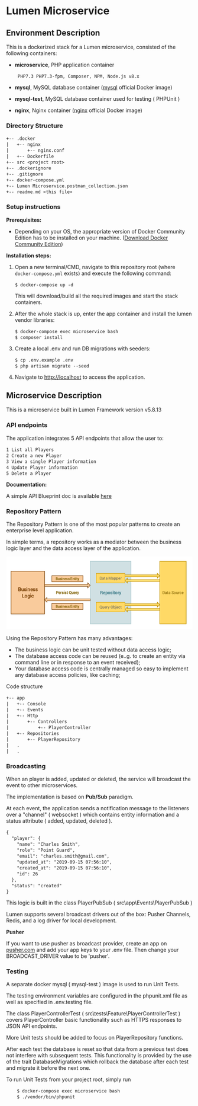 # Lumen Microservice

## **Environment Description**

This is a dockerized stack for a Lumen microservice, consisted of the following containers:
-  **microservice**, PHP application container

        PHP7.3 PHP7.3-fpm, Composer, NPM, Node.js v8.x
    
-  **mysql**, MySQL database container ([mysql](https://hub.docker.com/_/mysql/) official Docker image)
-  **mysql-test**, MySQL database container used for testing ( PHPUnit )
-  **nginx**, Nginx container ([nginx](https://hub.docker.com/_/nginx/) official Docker image)

### **Directory Structure**
```
+-- .docker
|   +-- nginx
|       +-- nginx.conf
|   +-- Dockerfile
+-- src <project root>
+-- .dockerignore
+-- .gitignore
+-- docker-compose.yml
+-- Lumen Microservice.postman_collection.json
+-- readme.md <this file>
```

### **Setup instructions**

**Prerequisites:** 

* Depending on your OS, the appropriate version of Docker Community Edition has to be installed on your machine.  ([Download Docker Community Edition](https://hub.docker.com/search/?type=edition&offering=community))

**Installation steps:** 

1. Open a new terminal/CMD, navigate to this repository root (where `docker-compose.yml` exists) and execute the following command:

    ```
    $ docker-compose up -d
    ```

    This will download/build all the required images and start the stack containers.

2. After the whole stack is up, enter the app container and install the lumen vendor libraries:

    ```
    $ docker-compose exec microservice bash
    $ composer install
    ```

2. Create a local .env and run DB migrations with seeders:

    ```
    $ cp .env.example .env
    $ php artisan migrate --seed
    ```

3. Navigate to [http://localhost](http://localhost) to access the application.

## **Microservice Description**

This is a microservice built in Lumen Framework version v5.8.13

### **API endpoints**

The application integrates 5 API endpoints that allow the user to:

    1 List all Players
    2 Create a new Player
    3 View a single Player information
    4 Update Player information
    5 Delete a Player

**Documentation:**

A simple API Blueprint doc is available [here](https://lumenmicroserviceapis.docs.apiary.io/)

### **Repository Pattern**

The Repository Pattern is one of the most popular patterns to create an enterprise level application.

In simple terms, a repository works as a mediator between the business logic layer and the data access layer of the application.

![Repository Pattern Architecture](./RepositoryPattern.png? "This is the title")

Using the Repository Pattern has many advantages:

- The business logic can be unit tested without data access logic;
- The database access code can be reused (e..g. to create an entity via command line or in response to an event received);
- Your database access code is centrally managed so easy to implement any database access policies, like caching;

Code structure
```
+-- app
|   +-- Console
|   +-- Events
|   +-- Http
|       +-- Controllers
|           +-- PlayerController
|   +-- Repositories
|       +-- PlayerRepository
|   .
|   .
```

### **Broadcasting**

When an player is added, updated or deleted, the service will broadcast the event to other microservices.

The implementation is based on **Pub/Sub** paradigm.

At each event, the application sends a notification message to the listeners over a "channel" ( websocket ) which contains
entity information and a status attribute ( added, updated, deleted ).
```$xslt
{
  "player": {
    "name": "Charles Smith",
    "role": "Point Guard",
    "email": "charles.smith@gmail.com",
    "updated_at": "2019-09-15 07:56:10",
    "created_at": "2019-09-15 07:56:10",
    "id": 26
  },
  "status": "created"
}
```

This logic is built in the class PlayerPubSub ( src\app\Events\PlayerPubSub )

Lumen supports several broadcast drivers out of the box: Pusher Channels, Redis, and a log driver for local development.

**Pusher** 

If you want to use pusher as broadcast provider, create an app on [pusher.com](https://pusher.com/) and add your app keys to your .env file.
Then change your BROADCAST_DRIVER value to be 'pusher'.

### **Testing**
A separate docker mysql ( mysql-test ) image is used to run Unit Tests.

The testing environment variables are configured in the phpunit.xml file as well as specified in .env.testing file.

The class PlayerControllerTest ( src\tests\Feature\PlayerControllerTest ) covers PlayerController basic functionality
such as HTTPS responses to JSON API endpoints.

More Unit tests should be added to focus on PlayerRepository functions.

After each test the database is reset so that data from a previous test does not interfere with subsequent tests.
This functionality is provided by the use of the trait DatabaseMigrations which rollback the database after each test and migrate it before the next one.

To run Unit Tests from your project root, simply run 
```
    $ docker-compose exec microservice bash
    $ ./vendor/bin/phpunit
```